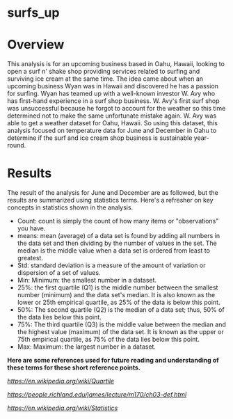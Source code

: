 # surfs_up
# Overview 

This analysis is for an upcoming business based in Oahu, Hawaii, looking to open a surf n' shake shop providing services related to surfing and surviving ice cream at the same time. The idea came about when an upcoming business Wyan was in Hawaii and discovered he has a passion for surfing. Wyan has teamed up with a well-known investor W. Avy who has first-hand experience in a surf shop business. W. Avy's first surf shop was unsuccessful because he forgot to account for the weather so this time determined not to make the same unfortunate mistake again. W. Avy was able to get a weather dataset for Oahu, Hawaii. So using this dataset, this analysis focused on temperature data for June and December in Oahu to determine if the surf and ice cream shop business is sustainable year-round.

# Results 

The result of the analysis for June and December are as followed, but the results are summarized using statistics terms. Here's a refresher on key concepts in statistics shown in the analysis. 

 * Count: count is simply the count of how many items or "observations" you have.
 * means: mean (average) of a data set is found by adding all numbers in the data set and then dividing by the number of values in the set. The median is the middle value when a data set is ordered from least to greatest.
 * Std: standard deviation is a measure of the amount of variation or dispersion of a set of values. 
 * Min: Minimum: the smallest number in a dataset.
 * 25%: the first quartile (Q1) is the middle number between the smallest number (minimum) and the data set's median. It is also known as the lower or 25th empirical quartile, as 25% of the data is below this point.
 * 50%: The second quartile (Q2) is the median of a data set; thus, 50% of the data lies below this point.
 * 75%: The third quartile (Q3) is the middle value between the median and the highest value (maximum) of the data set. It is known as the upper or 75th empirical quartile, as 75% of the data lies below this point. 
 * Max: Maximum: the largest number in a dataset.

__Here are some references used for future reading and understanding of these terms for these short reference points.__ 

_https://en.wikipedia.org/wiki/Quartile_

_https://people.richland.edu/james/lecture/m170/ch03-def.html_

_https://en.wikipedia.org/wiki/Statistics_
